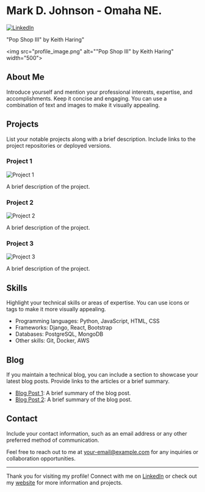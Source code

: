 # Mark D. Johnson - Omaha NE.

[![LinkedIn](https://img.shields.io/badge/LinkedIn-Connect-blue?style=flat-square&logo=linkedin&logoColor=white)](https://www.linkedin.com/in/mark-johnson-366b95140/)

"Pop Shop III" by Keith Haring"
<!-- Your Profile Image -->
<img src="profile_image.png" alt=""Pop Shop III" by Keith Haring" width="500">


## About Me

Introduce yourself and mention your professional interests, expertise, and accomplishments. Keep it concise and engaging. You can use a combination of text and images to make it visually appealing.

## Projects

List your notable projects along with a brief description. Include links to the project repositories or deployed versions.

### Project 1

![Project 1](project1_thumbnail.png)

A brief description of the project.

### Project 2

![Project 2](project2_thumbnail.png)

A brief description of the project.

### Project 3

![Project 3](project3_thumbnail.png)

A brief description of the project.

## Skills

Highlight your technical skills or areas of expertise. You can use icons or tags to make it more visually appealing.

- Programming languages: Python, JavaScript, HTML, CSS
- Frameworks: Django, React, Bootstrap
- Databases: PostgreSQL, MongoDB
- Other skills: Git, Docker, AWS

## Blog

If you maintain a technical blog, you can include a section to showcase your latest blog posts. Provide links to the articles or a brief summary.

- [Blog Post 1](https://your-blog-url.com/post-1): A brief summary of the blog post.
- [Blog Post 2](https://your-blog-url.com/post-2): A brief summary of the blog post.

## Contact

Include your contact information, such as an email address or any other preferred method of communication.

Feel free to reach out to me at [your-email@example.com](mailto:your-email@example.com) for any inquiries or collaboration opportunities.

---

Thank you for visiting my profile! Connect with me on [LinkedIn](https://www.linkedin.com/in/your-linkedin-profile) or check out my [website](https://your-website-url.com/) for more information and projects.
